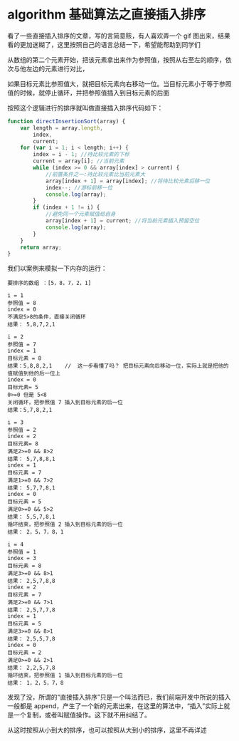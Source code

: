 <!-- Date: 2017-06-03 21:17 -->

# algorithm 基础算法之直接插入排序

看了一些直接插入排序的文章，写的言简意赅，有人喜欢弄一个 gif 图出来，结果看的更加迷糊了，这里按照自己的语言总结一下，希望能帮助到同学们

从数组的第二个元素开始，把该元素拿出来作为参照值，按照从右至左的顺序，依次与他左边的元素进行对比，

如果目标元素比参照值大，就把目标元素向右移动一位。当目标元素小于等于参照值的时候，就停止循环，并把参照值插入到目标元素的后面

按照这个逻辑进行的排序就叫做直接插入排序代码如下：

```js
function directInsertionSort(array) {
    var length = array.length,
        index,
        current;
    for (var i = 1; i < length; i++) {
        index = i - 1; //待比较元素的下标
        current = array[i]; //当前元素
        while (index >= 0 && array[index] > current) {
            //前置条件之一:待比较元素比当前元素大
            array[index + 1] = array[index]; //将待比较元素后移一位
            index--; //游标前移一位
            console.log(array);
        }
        if (index + 1 != i) {
            //避免同一个元素赋值给自身
            array[index + 1] = current; //将当前元素插入预留空位
            console.log(array);
        }
    }
    return array;
}
```

我们以案例来模拟一下内存的运行：

```
要排序的数组 ：[5，8，7，2，1]

i = 1
参照值 = 8
index = 0
不满足5>8的条件，直接关闭循环
结果： 5,8,7,2,1

i = 2
参照值 = 7
index = 1
目标元素 = 8
结果：5,8,8,2,1    //  这一步看懂了吗？ 把目标元素向后移动一位，实际上就是把他的值赋值到他的后一位上
index = 0
目标元素= 5
0>=0 但是 5<8
关闭循环，把参照值 7 插入到目标元素的后一位
结果：5,7,8,2,1

i = 3
参照值 = 2
index = 2
目标元素= 8
满足2>=0 && 8>2
结果： 5,7,8,8,1
index = 1
目标元素 = 7
满足1>=0 && 7>2
结果： 5,7,7,8,1
index = 0
目标元素 = 5
满足0>=0 && 5>2
结果： 5,5,7,8,1
循环结束，把参照值 2 插入到目标元素的后一位
结果： 2，5，7，8，1

i = 4
参照值 = 1
index = 3
目标元素 = 8
满足3>=0 && 8>1
结果： 2,5,7,8,8
index = 2
目标元素 = 7
满足2>=0 && 7>1
结果： 2,5,7,7,8
index = 1
目标元素 = 5
满足3>=0 && 8>1
结果： 2,5,5,7,8
index = 0
目标元素 = 2
满足0>=0 && 2>1
结果： 2,2,5,7,8
循环结束，把参照值 1 插入到目标元素的后一位
结果： 1，2，5，7，8
```

发现了没，所谓的“直接插入排序”只是一个叫法而已，我们前端开发中所说的插入一般都是 append，产生了一个新的元素出来，在这里的算法中，“插入”实际上就是一个复制，或者叫赋值操作。这下就不用纠结了。

从这时按照从小到大的排序，也可以按照从大到小的排序，这里不再详述
